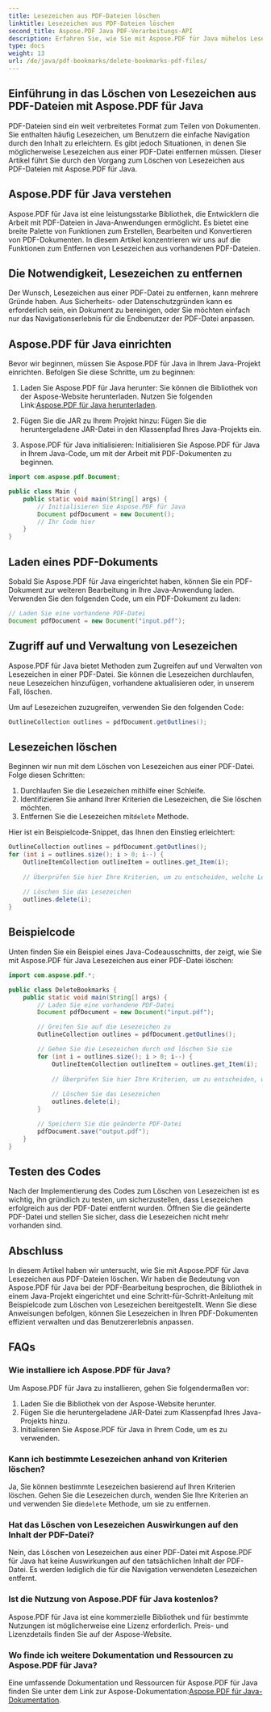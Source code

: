 ```yaml
---
title: Lesezeichen aus PDF-Dateien löschen
linktitle: Lesezeichen aus PDF-Dateien löschen
second_title: Aspose.PDF Java PDF-Verarbeitungs-API
description: Erfahren Sie, wie Sie mit Aspose.PDF für Java mühelos Lesezeichen aus PDF-Dateien löschen. Unsere Schritt-für-Schritt-Anleitung und der Beispielcode machen es einfach.
type: docs
weight: 13
url: /de/java/pdf-bookmarks/delete-bookmarks-pdf-files/
---
```


## Einführung in das Löschen von Lesezeichen aus PDF-Dateien mit Aspose.PDF für Java

PDF-Dateien sind ein weit verbreitetes Format zum Teilen von Dokumenten. Sie enthalten häufig Lesezeichen, um Benutzern die einfache Navigation durch den Inhalt zu erleichtern. Es gibt jedoch Situationen, in denen Sie möglicherweise Lesezeichen aus einer PDF-Datei entfernen müssen. Dieser Artikel führt Sie durch den Vorgang zum Löschen von Lesezeichen aus PDF-Dateien mit Aspose.PDF für Java.

## Aspose.PDF für Java verstehen

Aspose.PDF für Java ist eine leistungsstarke Bibliothek, die Entwicklern die Arbeit mit PDF-Dateien in Java-Anwendungen ermöglicht. Es bietet eine breite Palette von Funktionen zum Erstellen, Bearbeiten und Konvertieren von PDF-Dokumenten. In diesem Artikel konzentrieren wir uns auf die Funktionen zum Entfernen von Lesezeichen aus vorhandenen PDF-Dateien.

## Die Notwendigkeit, Lesezeichen zu entfernen

Der Wunsch, Lesezeichen aus einer PDF-Datei zu entfernen, kann mehrere Gründe haben. Aus Sicherheits- oder Datenschutzgründen kann es erforderlich sein, ein Dokument zu bereinigen, oder Sie möchten einfach nur das Navigationserlebnis für die Endbenutzer der PDF-Datei anpassen.

## Aspose.PDF für Java einrichten

Bevor wir beginnen, müssen Sie Aspose.PDF für Java in Ihrem Java-Projekt einrichten. Befolgen Sie diese Schritte, um zu beginnen:

1.  Laden Sie Aspose.PDF für Java herunter: Sie können die Bibliothek von der Aspose-Website herunterladen. Nutzen Sie folgenden Link:[Aspose.PDF für Java herunterladen](https://releases.aspose.com/pdf/java/).

2. Fügen Sie die JAR zu Ihrem Projekt hinzu: Fügen Sie die heruntergeladene JAR-Datei in den Klassenpfad Ihres Java-Projekts ein.

3. Aspose.PDF für Java initialisieren: Initialisieren Sie Aspose.PDF für Java in Ihrem Java-Code, um mit der Arbeit mit PDF-Dokumenten zu beginnen.

```java
import com.aspose.pdf.Document;

public class Main {
    public static void main(String[] args) {
        // Initialisieren Sie Aspose.PDF für Java
        Document pdfDocument = new Document();
        // Ihr Code hier
    }
}
```

## Laden eines PDF-Dokuments

Sobald Sie Aspose.PDF für Java eingerichtet haben, können Sie ein PDF-Dokument zur weiteren Bearbeitung in Ihre Java-Anwendung laden. Verwenden Sie den folgenden Code, um ein PDF-Dokument zu laden:

```java
// Laden Sie eine vorhandene PDF-Datei
Document pdfDocument = new Document("input.pdf");
```

## Zugriff auf und Verwaltung von Lesezeichen

Aspose.PDF für Java bietet Methoden zum Zugreifen auf und Verwalten von Lesezeichen in einer PDF-Datei. Sie können die Lesezeichen durchlaufen, neue Lesezeichen hinzufügen, vorhandene aktualisieren oder, in unserem Fall, löschen.

Um auf Lesezeichen zuzugreifen, verwenden Sie den folgenden Code:

```java
OutlineCollection outlines = pdfDocument.getOutlines();
```

## Lesezeichen löschen

Beginnen wir nun mit dem Löschen von Lesezeichen aus einer PDF-Datei. Folge diesen Schritten:

1. Durchlaufen Sie die Lesezeichen mithilfe einer Schleife.
2. Identifizieren Sie anhand Ihrer Kriterien die Lesezeichen, die Sie löschen möchten.
3.  Entfernen Sie die Lesezeichen mit`delete` Methode.

Hier ist ein Beispielcode-Snippet, das Ihnen den Einstieg erleichtert:

```java
OutlineCollection outlines = pdfDocument.getOutlines();
for (int i = outlines.size(); i > 0; i--) {
    OutlineItemCollection outlineItem = outlines.get_Item(i);
    
    // Überprüfen Sie hier Ihre Kriterien, um zu entscheiden, welche Lesezeichen gelöscht werden sollen
    
    // Löschen Sie das Lesezeichen
    outlines.delete(i);
}
```

## Beispielcode

Unten finden Sie ein Beispiel eines Java-Codeausschnitts, der zeigt, wie Sie mit Aspose.PDF für Java Lesezeichen aus einer PDF-Datei löschen:

```java
import com.aspose.pdf.*;

public class DeleteBookmarks {
    public static void main(String[] args) {
        // Laden Sie eine vorhandene PDF-Datei
        Document pdfDocument = new Document("input.pdf");

        // Greifen Sie auf die Lesezeichen zu
        OutlineCollection outlines = pdfDocument.getOutlines();

        // Gehen Sie die Lesezeichen durch und löschen Sie sie
        for (int i = outlines.size(); i > 0; i--) {
            OutlineItemCollection outlineItem = outlines.get_Item(i);
            
            // Überprüfen Sie hier Ihre Kriterien, um zu entscheiden, welche Lesezeichen gelöscht werden sollen
            
            // Löschen Sie das Lesezeichen
            outlines.delete(i);
        }

        // Speichern Sie die geänderte PDF-Datei
        pdfDocument.save("output.pdf");
    }
}
```

## Testen des Codes

Nach der Implementierung des Codes zum Löschen von Lesezeichen ist es wichtig, ihn gründlich zu testen, um sicherzustellen, dass Lesezeichen erfolgreich aus der PDF-Datei entfernt wurden. Öffnen Sie die geänderte PDF-Datei und stellen Sie sicher, dass die Lesezeichen nicht mehr vorhanden sind.

## Abschluss

In diesem Artikel haben wir untersucht, wie Sie mit Aspose.PDF für Java Lesezeichen aus PDF-Dateien löschen. Wir haben die Bedeutung von Aspose.PDF für Java bei der PDF-Bearbeitung besprochen, die Bibliothek in einem Java-Projekt eingerichtet und eine Schritt-für-Schritt-Anleitung mit Beispielcode zum Löschen von Lesezeichen bereitgestellt. Wenn Sie diese Anweisungen befolgen, können Sie Lesezeichen in Ihren PDF-Dokumenten effizient verwalten und das Benutzererlebnis anpassen.

## FAQs

### Wie installiere ich Aspose.PDF für Java?

Um Aspose.PDF für Java zu installieren, gehen Sie folgendermaßen vor:
1. Laden Sie die Bibliothek von der Aspose-Website herunter.
2. Fügen Sie die heruntergeladene JAR-Datei zum Klassenpfad Ihres Java-Projekts hinzu.
3. Initialisieren Sie Aspose.PDF für Java in Ihrem Code, um es zu verwenden.

### Kann ich bestimmte Lesezeichen anhand von Kriterien löschen?

 Ja, Sie können bestimmte Lesezeichen basierend auf Ihren Kriterien löschen. Gehen Sie die Lesezeichen durch, wenden Sie Ihre Kriterien an und verwenden Sie die`delete` Methode, um sie zu entfernen.

### Hat das Löschen von Lesezeichen Auswirkungen auf den Inhalt der PDF-Datei?

Nein, das Löschen von Lesezeichen aus einer PDF-Datei mit Aspose.PDF für Java hat keine Auswirkungen auf den tatsächlichen Inhalt der PDF-Datei. Es werden lediglich die für die Navigation verwendeten Lesezeichen entfernt.

### Ist die Nutzung von Aspose.PDF für Java kostenlos?

Aspose.PDF für Java ist eine kommerzielle Bibliothek und für bestimmte Nutzungen ist möglicherweise eine Lizenz erforderlich. Preis- und Lizenzdetails finden Sie auf der Aspose-Website.

### Wo finde ich weitere Dokumentation und Ressourcen zu Aspose.PDF für Java?

 Eine umfassende Dokumentation und Ressourcen für Aspose.PDF für Java finden Sie unter dem Link zur Aspose-Dokumentation:[Aspose.PDF für Java-Dokumentation](https://reference.aspose.com/pdf/java/).